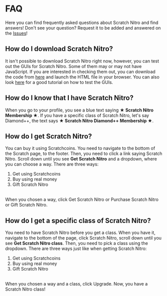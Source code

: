 # FAQ
Here you can find frequently asked questions about Scratch Nitro and find answers! Don't see your question? Request it to be added and answered on the [Issues](https://github.com/ScratchNitro/scratchnitro.github.io/issues)!

## How do I download Scratch Nitro?
It isn't possible to download Scratch Nitro right now, however, you can test out the GUIs for Scratch Nitro. Some of them may or may not have JavaScript. If you are interested in checking them out, you can download the code from [here](https://github.com/ScratchNitro/Scratch-Nitro) and launch the HTML file in your browser. You can also look [here](https://github.com/ScratchNitro/Scratch-Nitro/issues/3) for a good tutorial on how to test the GUIs.

## How do I know that I have Scratch Nitro?
When you go to your profile, you see a blue text saying **★ Scratch Nitro Membership ★**. If you have a specific class of Scratch Nitro, let's say Diamond++, the text says **★ Scratch Nitro Diamond++ Membership ★**.

## How do I get Scratch Nitro?
You can buy it using Scratchcoins. You need to navigate to the bottom of the Scratch page, to the footer. Then, you need to click a link saying Scratch Nitro. Scroll down until you see **Get Scratch Nitro** and a dropdown, where you can choose a way. There are three ways:
1. Get using Scratchcoins
2. Buy using real money
3. Gift Scratch Nitro
<br>
When you chosen a way, click Get Scratch Nitro or Purchase Scratch Nitro or Gift Scratch Nitro.

## How do I get a specific class of Scratch Nitro?
You need to have Scratch Nitro before you get a class. When you have it, navigate to the bottom of the page, click Scratch Nitro, scroll down until you see **Get Scratch Nitro class**. Then, you need to pick a class using the dropdown. There are three ways just like when getting Scratch Nitro:
1. Get using Scratchcoins
2. Buy using real money
3. Gift Scratch Nitro
<br>
When you chosen a way and a class, click Upgrade. Now, you have a Scratch Nitro class!
